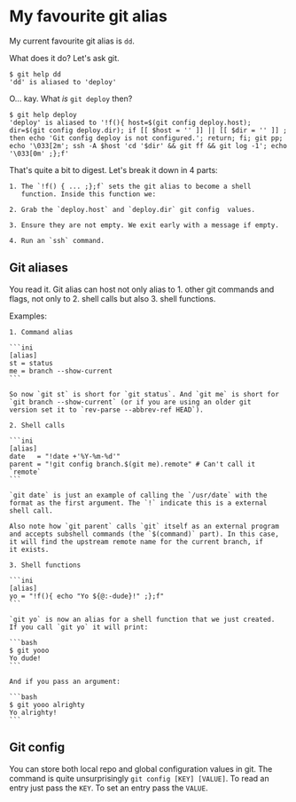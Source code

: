 # My favourite git alias

My current favourite git alias is `dd`.

What does it do? Let's ask git.

    $ git help dd
    'dd' is aliased to 'deploy'

O... kay. What *is* `git deploy` then?

    $ git help deploy
    'deploy' is aliased to '!f(){ host=$(git config deploy.host); dir=$(git config deploy.dir); if [[ $host = '' ]] || [[ $dir = '' ]] ; then echo 'Git config deploy is not configured.'; return; fi; git pp; echo '\033[2m'; ssh -A $host 'cd '$dir' && git ff && git log -1'; echo '\033[0m' ;};f'

That's quite a bit to digest. Let's break it down in 4 parts:

    1. The `!f() { ... ;};f` sets the git alias to become a shell
       function. Inside this function we:

    2. Grab the `deploy.host` and `deploy.dir` git config  values.

    3. Ensure they are not empty. We exit early with a message if empty.

    4. Run an `ssh` command.


## Git aliases

You read it. Git alias can host not only alias to 1. other git commands
and flags, not only to 2. shell calls but also 3. shell functions.

Examples:

    1. Command alias

    ```ini
    [alias]
    st = status
    me = branch --show-current
    ```

    So now `git st` is short for `git status`. And `git me` is short for
    `git branch --show-current` (or if you are using an older git
    version set it to `rev-parse --abbrev-ref HEAD`).

    2. Shell calls

    ```ini
    [alias]
    date   = "!date +'%Y-%m-%d'"
    parent = "!git config branch.$(git me).remote" # Can't call it `remote`
    ```

    `git date` is just an example of calling the `/usr/date` with the
    format as the first argument. The `!` indicate this is a external
    shell call.

    Also note how `git parent` calls `git` itself as an external program
    and accepts subshell commands (the `$(command)` part). In this case,
    it will find the upstream remote name for the current branch, if
    it exists.

    3. Shell functions

    ```ini
    [alias]
    yo = "!f(){ echo "Yo ${@:-dude}!" ;};f"
    ```

    `git yo` is now an alias for a shell function that we just created.
    If you call `git yo` it will print:

    ```bash
    $ git yooo
    Yo dude!
    ```

    And if you pass an argument:

    ```bash
    $ git yooo alrighty
    Yo alrighty!
    ```


## Git config

You can store both local repo and global configuration values in git.
The command is quite unsurprisingly `git config [KEY] [VALUE]`. To read
an entry just pass the `KEY`. To set an entry pass the `VALUE`.
<!-- START FOOTER -->
 &nbsp;

<script src="https://www.gstatic.com/firebasejs/8.10.0/firebase-app.js"></script>
<script src="https://www.gstatic.com/firebasejs/8.10.0/firebase-database.js"></script>
<script src="https://jpedro.github.io/js/v1/data.js"></script>
<script src="https://jpedro.github.io/js/v1/comments.js"></script>
<script defer="">Comments.mount(document.body.children[0]);</script>
<!-- END FOOTER -->